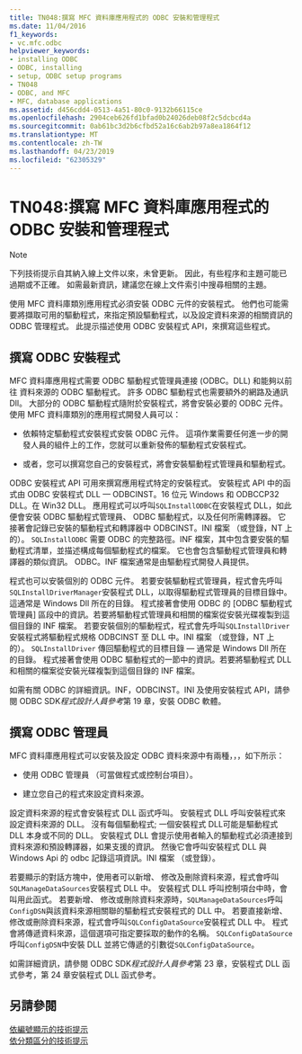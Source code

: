 ```yaml
---
title: TN048:撰寫 MFC 資料庫應用程式的 ODBC 安裝和管理程式
ms.date: 11/04/2016
f1_keywords:
- vc.mfc.odbc
helpviewer_keywords:
- installing ODBC
- ODBC, installing
- setup, ODBC setup programs
- TN048
- ODBC, and MFC
- MFC, database applications
ms.assetid: d456cdd4-0513-4a51-80c0-9132b66115ce
ms.openlocfilehash: 2904ceb626fd1bfad0b24026deb08f2c5dcbcd4a
ms.sourcegitcommit: 0ab61bc3d2b6cfbd52a16c6ab2b97a8ea1864f12
ms.translationtype: MT
ms.contentlocale: zh-TW
ms.lasthandoff: 04/23/2019
ms.locfileid: "62305329"
---
```

# <a name="tn048-writing-odbc-setup-and-administration-programs-for-mfc-database-applications"></a>TN048:撰寫 MFC 資料庫應用程式的 ODBC 安裝和管理程式

> [!NOTE]
>  下列技術提示自其納入線上文件以來，未曾更新。 因此，有些程序和主題可能已過期或不正確。 如需最新資訊，建議您在線上文件索引中搜尋相關的主題。

使用 MFC 資料庫類別應用程式必須安裝 ODBC 元件的安裝程式。 他們也可能需要將擷取可用的驅動程式，來指定預設驅動程式，以及設定資料來源的相關資訊的 ODBC 管理程式。 此提示描述使用 ODBC 安裝程式 API，來撰寫這些程式。

##  <a name="_mfcnotes_writing_an_odbc_setup_program"></a> 撰寫 ODBC 安裝程式

MFC 資料庫應用程式需要 ODBC 驅動程式管理員連接 (ODBC。DLL) 和能夠以前往 資料來源的 ODBC 驅動程式。 許多 ODBC 驅動程式也需要額外的網路及通訊 Dll。 大部分的 ODBC 驅動程式隨附於安裝程式，將會安裝必要的 ODBC 元件。 使用 MFC 資料庫類別的應用程式開發人員可以：

- 依賴特定驅動程式安裝程式安裝 ODBC 元件。 這項作業需要任何進一步的開發人員的組件上的工作，您就可以重新發佈的驅動程式安裝程式。

- 或者，您可以撰寫您自己的安裝程式，將會安裝驅動程式管理員和驅動程式。

ODBC 安裝程式 API 可用來撰寫應用程式特定的安裝程式。 安裝程式 API 中的函式由 ODBC 安裝程式 DLL — ODBCINST。16 位元 Windows 和 ODBCCP32 DLL。在 Win32 DLL。 應用程式可以呼叫`SQLInstallODBC`在安裝程式 DLL，如此便會安裝 ODBC 驅動程式管理員、 ODBC 驅動程式，以及任何所需轉譯器。 它接著會記錄已安裝的驅動程式和轉譯器中 ODBCINST。INI 檔案 （或登錄，NT 上的）。 `SQLInstallODBC` 需要 ODBC 的完整路徑。INF 檔案，其中包含要安裝的驅動程式清單，並描述構成每個驅動程式的檔案。 它也會包含驅動程式管理員和轉譯器的類似資訊。 ODBC。INF 檔案通常是由驅動程式開發人員提供。

程式也可以安裝個別的 ODBC 元件。 若要安裝驅動程式管理員，程式會先呼叫`SQLInstallDriverManager`安裝程式 DLL，以取得驅動程式管理員的目標目錄中。 這通常是 Windows Dll 所在的目錄。 程式接著會使用 ODBC 的 [ODBC 驅動程式管理員] 區段中的資訊。若要將驅動程式管理員和相關的檔案從安裝光碟複製到這個目錄的 INF 檔案。 若要安裝個別的驅動程式，程式會先呼叫`SQLInstallDriver`安裝程式將驅動程式規格 ODBCINST 至 DLL 中。INI 檔案 （或登錄，NT 上的）。 `SQLInstallDriver` 傳回驅動程式的目標目錄 — 通常是 Windows Dll 所在的目錄。 程式接著會使用 ODBC 驅動程式的一節中的資訊。若要將驅動程式 DLL 和相關的檔案從安裝光碟複製到這個目錄的 INF 檔案。

如需有關 ODBC 的詳細資訊。INF，ODBCINST。INI 及使用安裝程式 API，請參閱 ODBC SDK*程式設計人員參考*第 19 章，安裝 ODBC 軟體。

##  <a name="_mfcnotes_writing_an_odbc_administrator"></a> 撰寫 ODBC 管理員

MFC 資料庫應用程式可以安裝及設定 ODBC 資料來源中有兩種，，，如下所示：

- 使用 ODBC 管理員 （可當做程式或控制台項目）。

- 建立您自己的程式來設定資料來源。

設定資料來源的程式會安裝程式 DLL 函式呼叫。 安裝程式 DLL 呼叫安裝程式來設定資料來源的 DLL。 沒有每個驅動程式; 一個安裝程式 DLL可能是驅動程式 DLL 本身或不同的 DLL。 安裝程式 DLL 會提示使用者輸入的驅動程式必須連接到資料來源和預設轉譯器，如果支援的資訊。 然後它會呼叫安裝程式 DLL 與 Windows Api 的 odbc 記錄這項資訊。INI 檔案 （或登錄）。

若要顯示的對話方塊中，使用者可以新增、 修改及刪除資料來源，程式會呼叫`SQLManageDataSources`安裝程式 DLL 中。 安裝程式 DLL 呼叫控制項台中時，會叫用此函式。 若要新增、 修改或刪除資料來源時，`SQLManageDataSources`呼叫`ConfigDSN`與該資料來源相關聯的驅動程式安裝程式的 DLL 中。 若要直接新增、 修改或刪除資料來源，程式會呼叫`SQLConfigDataSource`安裝程式 DLL 中。 程式會將傳遞資料來源，這個選項可指定要採取的動作的名稱。 `SQLConfigDataSource` 呼叫`ConfigDSN`中安裝 DLL 並將它傳遞的引數從`SQLConfigDataSource`。

如需詳細資訊，請參閱 ODBC SDK*程式設計人員參考*第 23 章，安裝程式 DLL 函式參考，第 24 章安裝程式 DLL 函式參考。

## <a name="see-also"></a>另請參閱

[依編號顯示的技術提示](../mfc/technical-notes-by-number.md)<br/>
[依分類區分的技術提示](../mfc/technical-notes-by-category.md)
